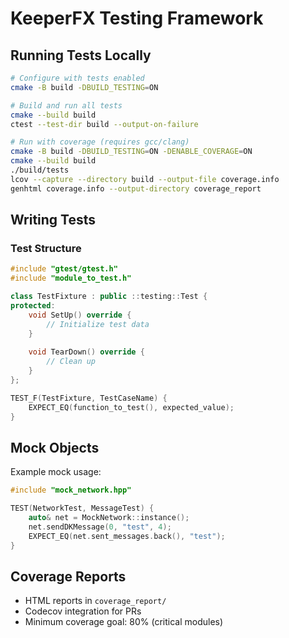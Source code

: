 # KeeperFX Testing Framework

## Running Tests Locally
```bash
# Configure with tests enabled
cmake -B build -DBUILD_TESTING=ON

# Build and run all tests
cmake --build build
ctest --test-dir build --output-on-failure

# Run with coverage (requires gcc/clang)
cmake -B build -DBUILD_TESTING=ON -DENABLE_COVERAGE=ON
cmake --build build
./build/tests
lcov --capture --directory build --output-file coverage.info
genhtml coverage.info --output-directory coverage_report
```

## Writing Tests
### Test Structure
```cpp
#include "gtest/gtest.h"
#include "module_to_test.h"

class TestFixture : public ::testing::Test {
protected:
    void SetUp() override {
        // Initialize test data
    }
    
    void TearDown() override {
        // Clean up
    }
};

TEST_F(TestFixture, TestCaseName) {
    EXPECT_EQ(function_to_test(), expected_value);
}
```

## Mock Objects
Example mock usage:
```cpp
#include "mock_network.hpp"

TEST(NetworkTest, MessageTest) {
    auto& net = MockNetwork::instance();
    net.sendDKMessage(0, "test", 4);
    EXPECT_EQ(net.sent_messages.back(), "test");
}
```

## Coverage Reports
- HTML reports in `coverage_report/`
- Codecov integration for PRs
- Minimum coverage goal: 80% (critical modules)